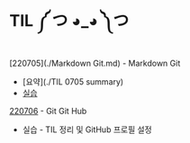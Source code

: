 # TIL ༼ つ ◕_◕ ༽つ

[220705](./Markdown Git.md) - Markdown Git

* [요약](./TIL 0705 summary)
* [실습](./markdown_practice)

[220706](./TIL0706.md) - Git Git Hub

* 실습 - TIL 정리 및 GitHub 프로필 설정